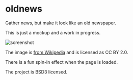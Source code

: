 # oldnews

Gather news, but make it look like an old newspaper.

This is just a mockup and a work in progress.

![screenshot](img/screenshot.png)

The image is [from Wikipedia](https://en.wikipedia.org/wiki/Cheesecake#/media/File:Baked_cheesecake_with_raspberries_and_blueberries.jpg) and is licensed as CC BY 2.0.

There is a fun spin-in effect when the page is loaded.

The project is BSD3 licensed.
